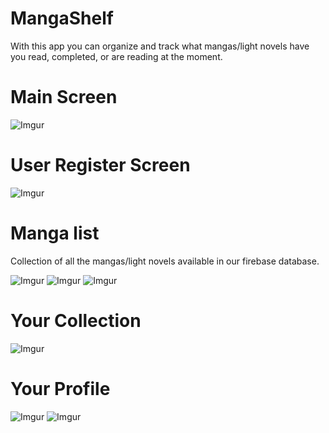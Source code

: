 # MangaShelf
With this app you can organize and track what mangas/light novels have you read, completed, or are reading at the moment.

# Main Screen
![Imgur](https://i.imgur.com/jebHMes.png?1)

# User Register Screen
![Imgur](https://i.imgur.com/lGfG7i0.png?1)

# Manga list
Collection of all the mangas/light novels available in our firebase database.

![Imgur](https://i.imgur.com/TqE7nS7.png?1) ![Imgur](https://i.imgur.com/ZPyzvPJ.png?1) ![Imgur](https://i.imgur.com/hAxSamt.png?1)

# Your Collection
![Imgur](https://i.imgur.com/pi5O9nI.png?1)

# Your Profile
![Imgur](https://i.imgur.com/SKz3dDd.png?1) ![Imgur](https://i.imgur.com/OQEybHy.png?1)
